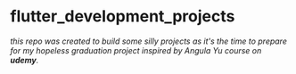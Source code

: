 # flutter_development_projects
*this repo was created to build some silly projects as it's the time to prepare for my hopeless graduation project inspired by Angula Yu course on **udemy**.*
